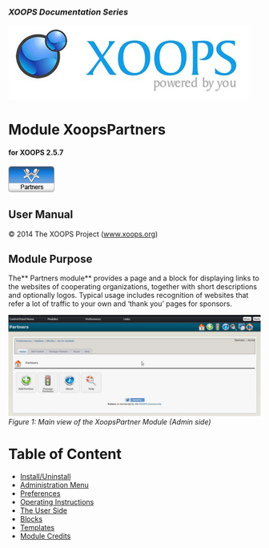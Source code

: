 ### _XOOPS Documentation Series_
![logoXoops.jpg](assets/logoXoops.jpg)

# Module XoopsPartners
#### for XOOPS 2.5.7
      
![logoModule.png](assets/logoModule.png)
  
## User Manual
 
© 2014 The XOOPS Project (www.xoops.org)   
  

## Module Purpose 

 
The** Partners module** provides a page and a block for displaying links to the websites of cooperating organizations, together with short descriptions and optionally logos. Typical usage includes recognition of websites that refer a lot of traffic to your own and ‘thank you’ pages for sponsors.

 
![image001.png](assets/img_3.jpg)  
*Figure 1: Main view of the XoopsPartner Module (Admin side)*

# Table of Content

* [Install/Uninstall](book/1install.md)
* [Administration Menu](book/2administration.md)
* [Preferences](book/3preferences.md)
* [Operating Instructions](book/4operations.md)
* [The User Side](book/5userside.md)
* [Blocks](book/6blocks.md)
* [Templates](book/7templates.md)
* [Module Credits](book/9credits.md)